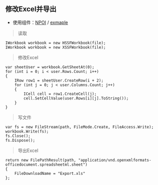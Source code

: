 ## 修改Excel并导出

- 使用组件：[NPOI](https://github.com/dotnetcore/NPOI) / [exmaple](https://github.com/tonyqus/npoi/tree/master/examples)

> 读取

    IWorkbook workbook = new HSSFWorkbook(file);
    IWorkbook workbook = new XSSFWorkbook(file);

> 修改Excel

    var sheetUser = workbook.GetSheetAt(0);
    for (int i = 0; i < user.Rows.Count; i++)
    {
        IRow row1 = sheetUser.CreateRow(i + 2);
        for (int j = 0; j < user.Columns.Count; j++)
        {
            ICell cell = row1.CreateCell(j);
            cell.SetCellValue(user.Rows[i][j].ToString());
        }
    }


> 写文件

    var fs = new FileStream(path, FileMode.Create, FileAccess.Write);
    workbook.Write(fs);
    fs.Close();
    fs.Dispose();


> 导出Excel

    return new FilePathResult(path, "application/vnd.openxmlformats-officedocument.spreadsheetml.sheet")
    {
        FileDownloadName = "Export.xls"
    };